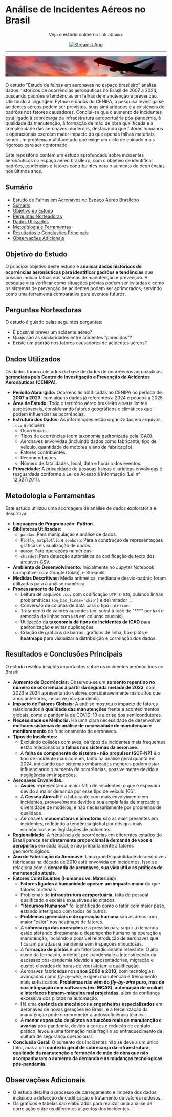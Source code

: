 # Análise de Incidentes Aéreos no Brasil

<p align="center">
  Veja o estudo online no link abaixo:
</p>
<p align="center">
  <a href="https://estudo-incidentes-aereos.streamlit.app">
    <img src="https://static.streamlit.io/badges/streamlit_badge_black_white.svg" alt="Streamlit App">
  </a>
</p>

---

<p align="center">
    <img src="images/aviao2.jpg" alt="aviao_cabecalho">
</p>


O estudo "Estudo de falhas em aeronaves no espaço brasileiro" analisa dados históricos de ocorrências aeronáuticas no Brasil de 2007 a 2024, buscando padrões e tendências em falhas de manutenção e prevenção. Utilizando a linguagem Python e dados do CENIPA, a pesquisa investiga se acidentes aéreos podem ser previstos, suas similaridades e a existência de padrões nos fatores causadores. Conclui-se que o aumento de incidentes está ligado à sobrecarga da infraestrutura aeroportuária pós-pandemia, à qualidade da manutenção, à formação de mão de obra qualificada e à complexidade das aeronaves modernas, destacando que fatores humanos e operacionais exercem maior impacto do que apenas falhas materiais, sendo um problema multifacetado que exige um ciclo de cuidado mais rigoroso para ser contornado.

Este repositório contém um estudo aprofundado sobre incidentes aeronáuticos no espaço aéreo brasileiro, com o objetivo de identificar padrões, tendências e fatores contribuintes para o aumento de ocorrências nos últimos anos.

## Sumário
- [Estudo de Falhas em Aeronaves no Espaço Aéreo Brasileiro](#estudo-de-falhas-em-aeronaves-no-espaço-aéreo-brasileiro)
- [Sumário](#sumário)
- [Objetivo do Estudo](#objetivo-do-estudo)
- [Perguntas Norteadoras](#perguntas-norteadoras)
- [Dados Utilizados](#dados-utilizados)
- [Metodologia e Ferramentas](#metodologia-e-ferramentas)
- [Resultados e Conclusões Principais](#resultados-e-conclusões-principais)
- [Observações Adicionais](#observações-adicionais)


## Objetivo do Estudo
O principal objetivo deste estudo é **analisar dados históricos de ocorrências aeronáuticas para identificar padrões e tendências** que possam indicar falhas nos sistemas de manutenção e prevenção. A pesquisa visa verificar como situações prévias podem ser evitadas e como os sistemas de prevenção de acidentes podem ser aprimorados, servindo como uma ferramenta comparativa para eventos futuros.

## Perguntas Norteadoras
O estudo é guiado pelas seguintes perguntas:
*   É possível prever um acidente aéreo?
*   Quais são as similaridades entre acidentes "parecidos"?
*   Existe um padrão nos fatores causadores de acidentes aéreos?

## Dados Utilizados
Os dados foram coletados da base de dados de ocorrências aeronáuticas, **gerenciada pelo Centro de Investigação e Prevenção de Acidentes Aeronáuticos (CENIPA)**.

*   **Período Abrangido:** Ocorrências notificadas ao CENIPA no período de **2007 a 2023**, com alguns dados já referentes a 2024 e poucos a 2025.
*   **Área de Estudo:** Todo o território aéreo brasileiro e seus limites aeroespaciais, considerando fatores geográficos e climáticos que podem influenciar as ocorrências.
*   **Estrutura dos Dados:** As informações estão organizadas em arquivos `.csv` e incluem:
    *   Ocorrências.
    *   Tipos de ocorrências (com taxonomia padronizada pela ICAO).
    *   Aeronaves envolvidas (incluindo dados como fabricante, tipo de veículo, quantidade de motores e ano de fabricação).
    *   Fatores contribuintes.
    *   Recomendações.
    *   Número de fatalidades, local, data e horário dos eventos.
*   **Privacidade:** A privacidade de pessoas físicas e jurídicas envolvidas é resguardada conforme a Lei de Acesso à Informação (Lei nº 12.527/2011).

## Metodologia e Ferramentas
Este estudo utilizou uma abordagem de análise de dados exploratória e descritiva:

*   **Linguagem de Programação:** **Python**.
*   **Bibliotecas Utilizadas:**
    *   `pandas`: Para manipulação e análise de dados.
    *   `Plotly`, `matplotlib` e `seaborn`: Para a construção de representações gráficas e visualização de dados.
    *   `numpy`: Para operações numéricas.
    *   `chardet`: Para detecção automática da codificação de texto dos arquivos CSV.
*   **Ambiente de Desenvolvimento:** Inicialmente no Jupyter Notebook (compatível com Google Colab), e Streamlit.
*   **Medidas Descritivas:** Média aritmética, mediana e desvio-padrão foram utilizadas para a análise numérica.
*   **Processamento de Dados:**
    *   Leitura de arquivos `.csv` com codificação `UTF-8-SIG`, pulando linhas problemáticas (`on_bad_lines='skip'`) e delimitador `;`.
    *   Conversão de colunas de data para o tipo `datetime`.
    *   Tratamento de valores ausentes (ex: substituição de "***" por `NaN` e remoção de linhas com `NaN` em colunas cruciais).
    *   Utilização da **taxonomia de tipos de incidentes da ICAO** para padronização e evitar duplicações.
    *   Criação de gráficos de barras, gráficos de linha, box-plots e **heatmaps** para visualizar a distribuição e correlação dos dados.

## Resultados e Conclusões Principais
O estudo revelou insights importantes sobre os incidentes aeronáuticos no Brasil:

*   **Aumento de Ocorrências:** Observou-se um **aumento repentino no número de ocorrências a partir da segunda metade de 2023**, com 2023 e 2024 apresentando valores consideravelmente mais altos que anos anteriores, inclusive pós-pandemia.
*   **Impacto de Fatores Globais:** A análise mostrou o impacto de fatores relacionados à **qualidade das manutenções** frente a acontecimentos globais, como a pandemia de COVID-19 e a crise dos semicondutores.
*   **Necessidade de Melhoria:** Há uma clara necessidade de desenvolver **melhores sistemas de análise de necessidade de manutenção e monitoramento** do funcionamento de aeronaves.
*   **Tipos de Incidentes:**
    *   Excluindo colisões com aves, os tipos de incidentes mais frequentes estão relacionados a **falhas nos sistemas da aeronave**.
    *   A **falha de componente do sistema - não propulsor (SCF-NP)** é o tipo de incidente mais comum, tanto na análise geral quanto em 2024, indicando que sistemas embarcados menores podem estar influenciando o aumento de ocorrências, possivelmente devido a negligência em inspeções.
*   **Aeronaves Envolvidas:**
    *   **Aviões** representam a maior fatia de incidentes, o que é esperado devido à maior demanda por esse tipo de veículo [65].
    *   A **Cessna Aircraft** é a fabricante com mais envolvimento em incidentes, provavelmente devido à sua ampla fatia de mercado e diversidade de modelos, e não necessariamente por problemas de qualidade.
    *   Aeronaves **monomotoras e bimotoras** são as mais presentes em incidentes, refletindo a tendência global por designs mais econômicos e as legislações de poluentes.
*   **Regionalidade:** A frequência de ocorrências em diferentes estados do Brasil parece ser **diretamente proporcional à demanda de voos e aeroportos** em cada local, e não primariamente a fatores geomorfológicos.
*   **Ano de Fabricação da Aeronave:** Uma grande quantidade de aeronaves fabricadas na década de 2010 está envolvida em incidentes. Isso se relaciona com a **demanda de aeronaves, sua vida útil e as práticas de manutenção atuais**.
*   **Fatores Contribuintes (Humanos vs. Materiais):**
    *   **Fatores ligados à humanidade operam um impacto maior** do que fatores materiais.
    *   Problemas de **infraestrutura aeroportuária**, falta de pessoal qualificado e escalas exaustivas são citados.
    *   **"Recursos Humanos"** foi identificado como o fator com maior peso, estando interligado com todos os outros.
    *   **Problemas gerenciais e de operação humana** são as áreas com maior "calor" nos heatmaps de fatores.
    *   A **sobrecarga das operações** e a pressão para suprir a demanda estão afetando diretamente o desempenho humano na operação e manutenção, incluindo a possível reintrodução de aeronaves que ficaram paradas na pandemia sem inspeções minuciosas.
    *   A **formação de pilotos** é um fator condicionante relevante. O alto custo da formação, o déficit pré-pandemia e a intensificação da escassez pós-pandemia (devido a aposentadorias, migração e custos elevados de horas de voo) afetam a qualificação.
    *   Aeronaves fabricadas nos **anos 2000 e 2010**, com tecnologias avançadas como *fly-by-wire*, exigem manutenção e treinamento mais sofisticados. **Problemas não vêm do *fly-by-wire* puro, mas de sua integração com softwares (ex: MCAS), automação de cockpit e interfaces homem-máquina mal projetadas**, além da confiança excessiva dos pilotos na automação.
    *   Há uma **carência de mecânicos e engenheiros especializados** em aeronaves de novas gerações no Brasil, e a terceirização da manutenção pode comprometer a autossuficiência técnica.
    *   A **menor exposição de pilotos a situações reais de manutenção e avarias** pós-pandemia, devido a cortes e redução de contato prático, levou a uma formação mais frágil e ao enfraquecimento da cultura de segurança operacional.
*   **Conclusão Geral:** O aumento dos incidentes não se deve a um único fator, mas a um **contexto geral de sobrecarga da infraestrutura, qualidade da manutenção e formação de mão de obra que não acompanharam o aumento da demanda e as mudanças tecnológicas pós-pandemia**.

## Observações Adicionais
*   O estudo detalha o processo de carregamento e limpeza dos dados, incluindo a detecção de codificação e tratamento de valores ruidosos.
*   Os gráficos e tabelas são elaborados para realizar uma análise de correlação entre os diferentes aspectos dos incidentes.
